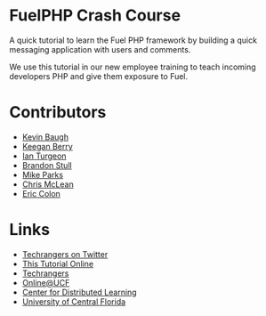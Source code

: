 FuelPHP Crash Course
====================

A quick tutorial to learn the Fuel PHP framework by building a quick messaging application with users and comments.

We use this tutorial in our new employee training to teach incoming developers PHP and give them exposure to Fuel.

Contributors
====================
*	[Kevin Baugh](https://github.com/loraxx753)
*	[Keegan Berry](https://github.com/keeeeeegan)
*	[Ian Turgeon](https://github.com/iturgeon)
* [Brandon Stull](https://github.com/FrenjaminBanklin)
* [Mike Parks](https://github.com/michealparks)
* [Chris McLean](https://github.com/havok2905)
* [Eric Colon](https://github.com/accell)

Links
=====
*	[Techrangers on Twitter](http://www.twitter.com/techrangers "Twitter Techrangers")
*	[This Tutorial Online](http://ucf.github.io/fuelphp-crash-course/ "Fuel Crash Course")
*	[Techrangers](http://techrangers.cdl.ucf.edu "Techrangers")
*	[Online@UCF](http://online.ucf.edu "Online at UCF")
*	[Center for Distributed Learning](http://cdl.ucf.edu "Center for Distributed Learning")
*	[University of Central Florida](http://ucf.edu)
